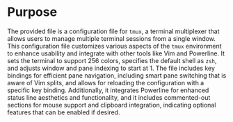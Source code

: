 # Purpose
The provided file is a configuration file for `tmux`, a terminal multiplexer that allows users to manage multiple terminal sessions from a single window. This configuration file customizes various aspects of the `tmux` environment to enhance usability and integrate with other tools like Vim and Powerline. It sets the terminal to support 256 colors, specifies the default shell as `zsh`, and adjusts window and pane indexing to start at 1. The file includes key bindings for efficient pane navigation, including smart pane switching that is aware of Vim splits, and allows for reloading the configuration with a specific key binding. Additionally, it integrates Powerline for enhanced status line aesthetics and functionality, and it includes commented-out sections for mouse support and clipboard integration, indicating optional features that can be enabled if desired.
